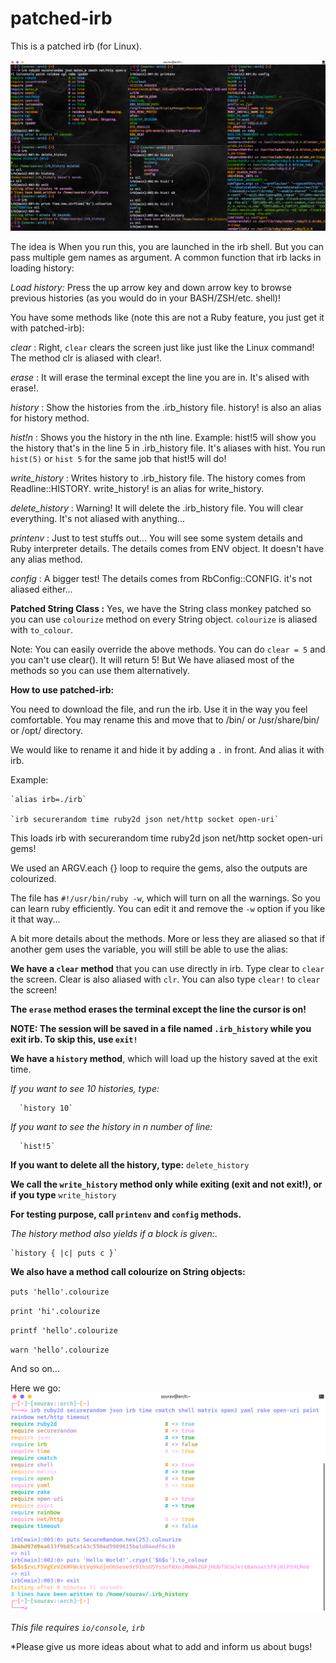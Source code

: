 # patched-irb
This is a patched irb (for Linux).

![alt screenshot](https://raw.githubusercontent.com/Souravgoswami/patched-irb/master/screenshots/Screenshot%20from%202019-01-18%2000-19-13.png)

The idea is When you run this, you are launched in the irb shell. But you can pass multiple gem names as argument. A common  function that irb lacks in loading history:

*Load history:* Press the up arrow key and down arrow key to browse previous histories (as you would do in your BASH/ZSH/etc.  shell)!

You have some methods like (note this are not a Ruby feature, you just get it with patched-irb):

*clear* : Right, `clear` clears the screen just like just like the Linux command! The method clr is aliased with clear!.

*erase* : It will erase the terminal except the line you are in. It's alised with erase!.

*history* : Show the histories from the .irb_history file. history! is also an alias for history method.

*hist!n* : Shows you the history in the nth line. Example: hist!5 will show you the history that's in the line 5 in .irb_history file. It's aliases with hist. You run `hist(5)` or `hist 5` for the same job that hist!5 will do!

*write_history* : Writes history to .irb_history file. The history comes from Readline::HISTORY. write_history! is an alias for write_history.

*delete_history* : Warning! It will delete the .irb_history file. You will clear everything. It's not aliased with anything...

*printenv* : Just to test stuffs out... You will see some system details and Ruby interpreter details. The details comes from ENV object. It doesn't have any alias method.

*config* : A bigger test! The details comes from RbConfig::CONFIG. it's not aliased either...

**Patched String Class :** Yes, we have the String class monkey patched so you can use `colourize` method on every String object. `colourize` is aliased with `to_colour`.

Note: You can easily override the above methods. You can do `clear = 5` and you can't use clear(). It will return 5! But We have aliased most of the methods so you can use them alternatively.


**How to use patched-irb:**

You need to download the file, and run the irb. Use it in the way you feel comfortable.
You may rename this and move that to /bin/ or /usr/share/bin/ or /opt/ directory.

We would like to rename it and hide it by adding a `.` in front. And alias it with irb.

Example:

    `alias irb=./irb`
    
    `irb securerandom time ruby2d json net/http socket open-uri`
    
This loads irb with securerandom time ruby2d json net/http socket open-uri gems!
    
We used an ARGV.each {} loop to require the gems, also the outputs are colourized.

The file has `#!/usr/bin/ruby -w`, which will turn on all the warnings. So you can learn ruby efficiently. You can edit it and remove the `-w` option if you like it that way...


A bit more details about the methods. More or less they are aliased so that if another gem uses the variable, you will still be able to use the alias:

**We have a `clear` method** that you can use directly in irb. Type clear to `clear` the screen. Clear is also aliased with `clr`. You can also type `clear!` to `clear` the screen!

**The `erase` method erases the terminal except the line the cursor is on!**

**NOTE: The session will be saved in a file named `.irb_history` while you exit irb. To skip this, use `exit!`**

**We have a `history` method**, which will load up the history saved at the exit time.

 *If you want to see 10 histories, type:*
 
      `history 10`

 *If you want to see the history in n number of line:*
 
      `hist!5`

 **If you want to delete all the history, type:**
      `delete_history`

**We call the `write_history` method only while exiting (exit and not exit!), or if you type** `write_history`

**For testing purpose, call `printenv` and `config` methods.**

*The history method also yields if a block is given:*.

    `history { |c| puts c }`
    
   
**We also have a method call colourize on String objects:**

  `puts 'hello'.colourize`
  
  `print 'hi'.colourize`
  
  `printf 'hello'.colourize`
  
  `warn 'hello'.colourize`
  
And so on...

Here we go:
![alt screenshot2](https://raw.githubusercontent.com/Souravgoswami/patched-irb/master/screenshots/Screenshot%20from%202019-01-18%2000-14-14.png)

*This file requires `io/console`, `irb`*

*Please give us more ideas about what to add and inform us about bugs!
